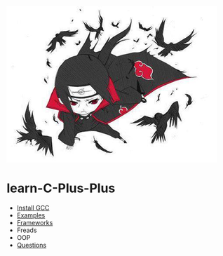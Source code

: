 ![image](img/build-itachi.png)

# learn-C-Plus-Plus

* [Install GCC](md/first_steps.md)
* [Examples](md/examples.md)
* [Frameworks](md/frameworks.md)
* Freads
* OOP
* [Questions](md/questions.md)